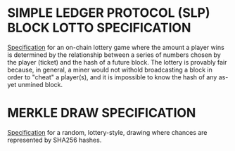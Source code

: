 # SIMPLE LEDGER PROTOCOL (SLP) BLOCK LOTTO SPECIFICATION
[Specification](block-lotto.md) for an on-chain lottery game where the amount a player wins is determined by the relationship between a series of numbers chosen by the player (ticket) and the hash of a future block. The lottery is provably fair because, in general, a miner would not withold broadcasting a block in order to "cheat" a player(s), and it is impossible to know the hash of any as-yet unmined block.

# MERKLE DRAW SPECIFICATION
[Specification](merkle-draw.md) for a random, lottery-style, drawing where chances are represented by SHA256 hashes.
